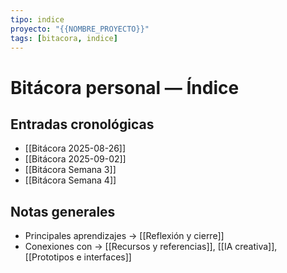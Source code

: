 ```yaml
---
tipo: indice
proyecto: "{{NOMBRE_PROYECTO}}"
tags: [bitacora, indice]
---
```


# Bitácora personal — Índice

## Entradas cronológicas

- [[Bitácora 2025-08-26]]
- [[Bitácora 2025-09-02]]
- [[Bitácora Semana 3]]
- [[Bitácora Semana 4]]

## Notas generales
- Principales aprendizajes → [[Reflexión y cierre]]
- Conexiones con → [[Recursos y referencias]], [[IA creativa]], [[Prototipos e interfaces]]
